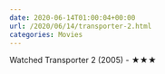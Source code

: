```yaml
---
date: 2020-06-14T01:00:04+00:00
url: /2020/06/14/transporter-2.html
categories: Movies
---
```

Watched Transporter 2 (2005) - ★★★




